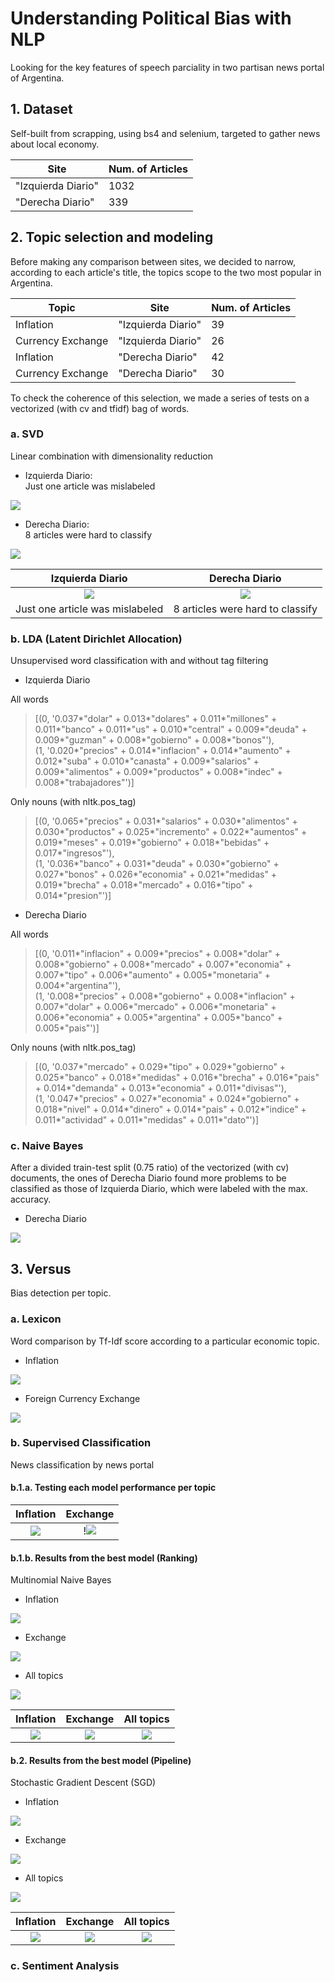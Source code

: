 # Understanding Political Bias with NLP

Looking for the key features of speech parciality in two partisan news portal of Argentina.

## 1. Dataset

Self-built from scrapping, using bs4 and selenium, targeted to gather news about local economy.

Site|Num. of Articles
--|--
"Izquierda Diario"|1032
"Derecha Diario"|339

## 2. Topic selection and modeling

Before making any comparison between sites, we decided to narrow, according to each article's title, the topics scope to the two most popular in Argentina.

Topic|Site|Num. of Articles
--|--|--
Inflation|"Izquierda Diario"|39
Currency Exchange|"Izquierda Diario"|26
Inflation|"Derecha Diario"|42
Currency Exchange|"Derecha Diario"|30

To check the coherence of this selection, we made a series of tests on a vectorized (with cv and tfidf) bag of words.

### a. SVD 

Linear combination with dimensionality reduction

- Izquierda Diario:<br>
Just one article was mislabeled

![](https://github.com/guidomitolo/pol_bias_nlp/blob/main/img/svd_izq.png)


- Derecha Diario:<br>
8 articles were hard to classify

![](https://github.com/guidomitolo/pol_bias_nlp/blob/main/img/svd_der.png)

Izquierda Diario | Derecha Diario
:-------------------------:|:-------------------------:
![](https://github.com/guidomitolo/pol_bias_nlp/blob/main/img/svd_izq.png)  |  ![](https://github.com/guidomitolo/pol_bias_nlp/blob/main/img/svd_der.png)
| Just one article was mislabeled | 8 articles were hard to classify |
  
  
### b. LDA (Latent Dirichlet Allocation)

Unsupervised word classification with and without tag filtering

- Izquierda Diario

All words

> [(0,
  '0.037*"dolar" + 0.013*"dolares" + 0.011*"millones" + 0.011*"banco" + 0.011*"us" + 0.010*"central" + 0.009*"deuda" + 0.009*"guzman" + 0.008*"gobierno" + 0.008*"bonos"'),<br>
 (1,
  '0.020*"precios" + 0.014*"inflacion" + 0.014*"aumento" + 0.012*"suba" + 0.010*"canasta" + 0.009*"salarios" + 0.009*"alimentos" + 0.009*"productos" + 0.008*"indec" + 0.008*"trabajadores"')]
  
Only nouns (with nltk.pos_tag)

> [(0,
  '0.065*"precios" + 0.031*"salarios" + 0.030*"alimentos" + 0.030*"productos" + 0.025*"incremento" + 0.022*"aumentos" + 0.019*"meses" + 0.019*"gobierno" + 0.018*"bebidas" + 0.017*"ingresos"'),<br>
 (1,
  '0.036*"banco" + 0.031*"deuda" + 0.030*"gobierno" + 0.027*"bonos" + 0.026*"economia" + 0.021*"medidas" + 0.019*"brecha" + 0.018*"mercado" + 0.016*"tipo" + 0.014*"presion"')]

- Derecha Diario

All words

> [(0,
  '0.011*"inflacion" + 0.009*"precios" + 0.008*"dolar" + 0.008*"gobierno" + 0.008*"mercado" + 0.007*"economia" + 0.007*"tipo" + 0.006*"aumento" + 0.005*"monetaria" + 0.004*"argentina"'),<br>
 (1,
  '0.008*"precios" + 0.008*"gobierno" + 0.008*"inflacion" + 0.007*"dolar" + 0.006*"mercado" + 0.006*"monetaria" + 0.006*"economia" + 0.005*"argentina" + 0.005*"banco" + 0.005*"pais"')]
  
Only nouns (with nltk.pos_tag)
 
> [(0,
  '0.037*"mercado" + 0.029*"tipo" + 0.029*"gobierno" + 0.025*"banco" + 0.018*"medidas" + 0.016*"brecha" + 0.016*"pais" + 0.014*"demanda" + 0.013*"economia" + 0.011*"divisas"'),<br>
 (1,
  '0.047*"precios" + 0.027*"economia" + 0.024*"gobierno" + 0.018*"nivel" + 0.014*"dinero" + 0.014*"pais" + 0.012*"indice" + 0.011*"actividad" + 0.011*"medidas" + 0.011*"dato"')]

### c. Naive Bayes

After a divided train-test split (0.75 ratio) of the vectorized (with cv) documents, the ones of Derecha Diario found more problems to be classified as those of Izquierda Diario, which were labeled with the max. accuracy.

- Derecha Diario

![](https://github.com/guidomitolo/pol_bias_nlp/blob/main/img/conf_matrix_der.png)

## 3. Versus

Bias detection per topic.

### a. Lexicon

Word comparison by Tf-Idf score according to a particular economic topic.

- Inflation

![](https://github.com/guidomitolo/pol_bias_nlp/blob/main/img/inflation_VS.png)

- Foreign Currency Exchange

![](https://github.com/guidomitolo/pol_bias_nlp/blob/main/img/exchange_VS.png)

### b. Supervised Classification

News classification by news portal

#### b.1.a. Testing each model performance per topic

Inflation | Exchange
:-------------------------:|:-------------------------:
<img src="https://github.com/guidomitolo/pol_bias_nlp/blob/main/img/inf_models.png">  |  !<img src="https://github.com/guidomitolo/pol_bias_nlp/blob/main/img/ex_models.png">

#### b.1.b. Results from the best model (Ranking)

Multinomial Naive Bayes

- Inflation
<img src="https://github.com/guidomitolo/pol_bias_nlp/blob/main/img/mnb_inf.png">

- Exchange
<img src="https://github.com/guidomitolo/pol_bias_nlp/blob/main/img/mnb_ex.png">

- All topics
<img src="https://github.com/guidomitolo/pol_bias_nlp/blob/main/img/mnb_all.png">

Inflation | Exchange | All topics
:-------------------------:|:-------------------------:|:-------------------------:
<img src="https://github.com/guidomitolo/pol_bias_nlp/blob/main/img/mnb_inf.png">  |  <img src="https://github.com/guidomitolo/pol_bias_nlp/blob/main/img/mnb_ex.png"> | <img src="https://github.com/guidomitolo/pol_bias_nlp/blob/main/img/mnb_all.png">

#### b.2. Results from the best model (Pipeline)

Stochastic Gradient Descent (SGD)

- Inflation
<img src="https://github.com/guidomitolo/pol_bias_nlp/blob/main/img/svg_pipe_inf.png">

- Exchange
<img src="https://github.com/guidomitolo/pol_bias_nlp/blob/main/img/svg_pipe_ex.png">

- All topics
<img src="https://github.com/guidomitolo/pol_bias_nlp/blob/main/img/svg_pipe_all.png">

Inflation | Exchange | All topics
:-------------------------:|:-------------------------:|:-------------------------:
<img src="https://github.com/guidomitolo/pol_bias_nlp/blob/main/img/svg_pipe_inf.png">  |  <img src="https://github.com/guidomitolo/pol_bias_nlp/blob/main/img/svg_pipe_ex.png"> | <img src="https://github.com/guidomitolo/pol_bias_nlp/blob/main/img/svg_pipe_all.png">

### c. Sentiment Analysis


